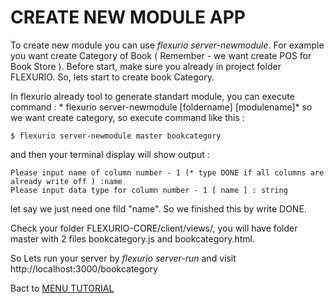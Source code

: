 # CREATE NEW MODULE APP

To create new module you can use *flexurio server-newmodule*. For example you want create Category of Book ( Remember - we want create POS for Book Store ). Before start, make sure you already in project folder FLEXURIO. So, lets start to create book Category.

In flexurio already tool to generate standart module, you can execute command : * flexurio server-newmodule [foldername] [modulename]* so we want create category, so execute command like this :
```
$ flexurio server-newmodule master bookcategory
```
and then your terminal display will show output :

```
Please input name of column number - 1 (* type DONE if all columns are already write off ) :name
Please input data type for column number - 1 [ name ] : string

```
let say we just need one fild "name". So we finished this by write DONE.

Check your folder FLEXURIO-CORE/client/views/, you will have folder master with 2 files bookcategory.js and bookcategory.html.

So Lets run your server by *flexurio server-run* and visit http://localhost:3000/bookcategory





Bact to [MENU TUTORIAL](https://vneu.github.io/FLEXURIO-CLI)
